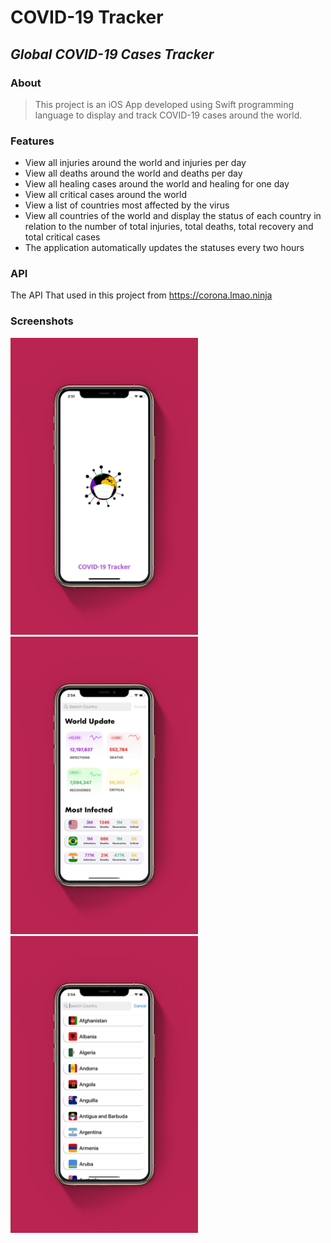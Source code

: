# COVID-19 Tracker
## _Global COVID-19 Cases Tracker_

### About
>This project is an iOS App developed using Swift programming language to display and track COVID-19 cases around the world.

### Features

- View all injuries around the world and injuries per day
- View all deaths around the world and deaths per day
- View all healing cases around the world and healing for one day
- View all critical cases around the world
- View a list of countries most affected by the virus
- View all countries of the world and display the status of each country in relation to the number of total injuries, total deaths, total recovery and total critical cases
- The application automatically updates the statuses every two hours

### API

The API That used in this project from https://corona.lmao.ninja


### Screenshots

<p float="left">
  <img src="shots/1.jpg" width="300" />
  <img src="shots/2.jpg" width="300" /> 
  <img src="shots/3.jpg" width="300" />
</p>


